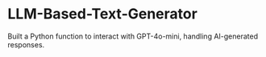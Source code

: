 # LLM-Based-Text-Generator
Built a Python function to interact with GPT-4o-mini, handling AI-generated responses.
